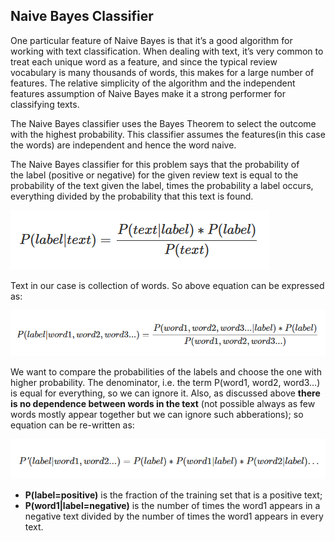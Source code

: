 ## Naive Bayes Classifier
One particular feature of Naive Bayes is that it’s a good algorithm for working with text classification. When dealing with text, it’s very common to treat each unique word as a feature, and since the typical review vocabulary is many thousands of words, this makes for a large number of features. The relative simplicity of the algorithm and the independent features assumption of Naive Bayes make it a strong performer for classifying texts.

The Naive Bayes classifier uses the Bayes Theorem to select the outcome with the highest probability. This classifier assumes 
the features(in this case the words) are independent and hence the word naive.

The Naive Bayes classifier for this problem says that the probability of the label (positive or negative) for the given review
text is equal to the probability of the text given the label, times the probability a label occurs, everything divided by 
the probability that this text is found. 

![naive_bayes_1.png](naive_bayes_1.png)

Text in our case is collection of words. So above equation can be expressed as:

![naive_bayes_2.png](naive_bayes_2.png)

We want to compare the probabilities of the labels and choose the one with higher probability. The denominator, i.e. the term P(word1, word2, word3…) is equal for everything, so we can ignore it. Also, as discussed above **there is no dependence between words in the text** (not possible always as few words mostly appear together but we can ignore such abberations); so equation can be re-written as:

![naive_bayes_3.png](naive_bayes_3.png)

* **P(label=positive)** is the fraction of the training set that is a positive text;
* **P(word1|label=negative)** is the number of times the word1 appears in a negative text divided by the number of times the word1 appears in every text.
